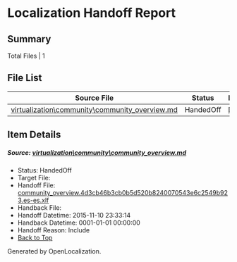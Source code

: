 # <a name='report-top'></a> Localization Handoff Report

## Summary
 Total Files | 1

## File List
 Source File | Status | Details 
 ----------- | ------ | ------- 
 [virtualization\community\community_overview.md](https://github.com/OpenLocalizationOrg/hyperVTest/blob/7c24b34fcae9d7e43b504c47c8af61665a0cc5b9/virtualization/community/community_overview.md) | HandedOff | [Details](#2b6096cd180b7b28c9355b39e99217a94566644e94)

## Item Details
##### <a name='2b6096cd180b7b28c9355b39e99217a94566644e94'></a> Source: [virtualization\community\community_overview.md](https://github.com/OpenLocalizationOrg/hyperVTest/blob/7c24b34fcae9d7e43b504c47c8af61665a0cc5b9/virtualization/community/community_overview.md)
* Status: HandedOff
* Target File: 
* Handoff File: [community_overview.4d3cb46b3cb0b5d520b8240070543e6c2549b923.es-es.xlf](https://github.com/OpenLocalizationOrg/olhandoff/blob/f1b760b40bc982461473b2abaf4db141f84249cf/ol-handoff/OpenLocalizationOrg/hyperVTest.es-es/master/community_overview.4d3cb46b3cb0b5d520b8240070543e6c2549b923.es-es.xlf)
* Handback File: 
* Handoff Datetime: 2015-11-10 23:33:14
* Handback Datetime: 0001-01-01 00:00:00
* Handoff Reason: Include
* [Back to Top](#report-top)


Generated by OpenLocalization.
